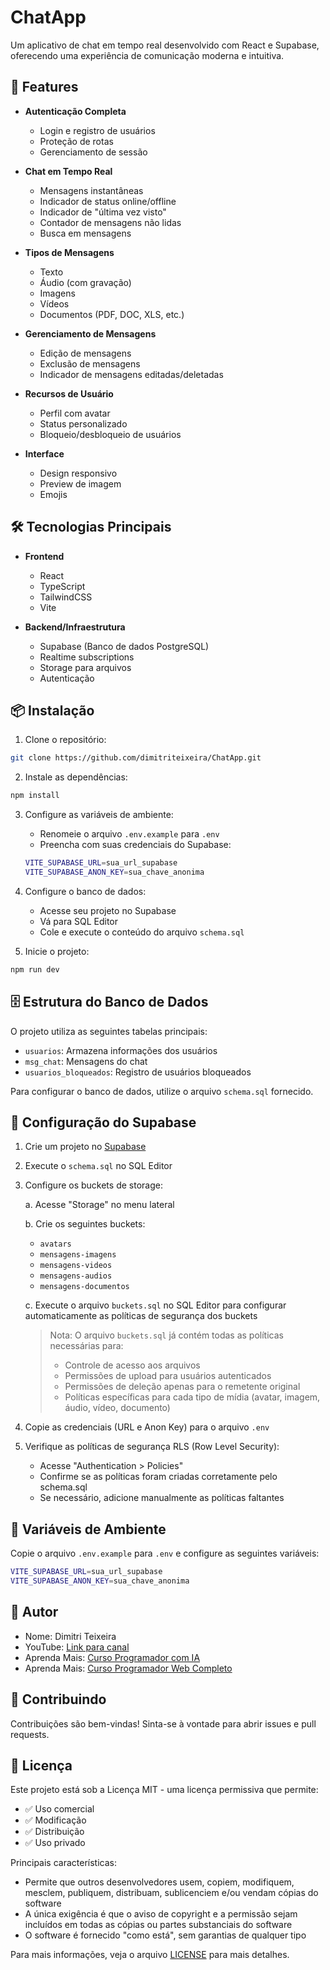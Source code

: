 # ChatApp

Um aplicativo de chat em tempo real desenvolvido com React e Supabase, oferecendo uma experiência de comunicação moderna e intuitiva.

## 🚀 Features

- **Autenticação Completa**

  - Login e registro de usuários
  - Proteção de rotas
  - Gerenciamento de sessão

- **Chat em Tempo Real**

  - Mensagens instantâneas
  - Indicador de status online/offline
  - Indicador de "última vez visto"
  - Contador de mensagens não lidas
  - Busca em mensagens

- **Tipos de Mensagens**

  - Texto
  - Áudio (com gravação)
  - Imagens
  - Vídeos
  - Documentos (PDF, DOC, XLS, etc.)

- **Gerenciamento de Mensagens**

  - Edição de mensagens
  - Exclusão de mensagens
  - Indicador de mensagens editadas/deletadas

- **Recursos de Usuário**

  - Perfil com avatar
  - Status personalizado
  - Bloqueio/desbloqueio de usuários

- **Interface**
  - Design responsivo
  - Preview de imagem
  - Emojis

## 🛠️ Tecnologias Principais

- **Frontend**

  - React
  - TypeScript
  - TailwindCSS
  - Vite

- **Backend/Infraestrutura**
  - Supabase (Banco de dados PostgreSQL)
  - Realtime subscriptions
  - Storage para arquivos
  - Autenticação

## 📦 Instalação

1. Clone o repositório:

```bash
git clone https://github.com/dimitriteixeira/ChatApp.git
```

2. Instale as dependências:

```bash
npm install
```

3. Configure as variáveis de ambiente:

   - Renomeie o arquivo `.env.example` para `.env`
   - Preencha com suas credenciais do Supabase:

   ```bash
   VITE_SUPABASE_URL=sua_url_supabase
   VITE_SUPABASE_ANON_KEY=sua_chave_anonima
   ```

4. Configure o banco de dados:

   - Acesse seu projeto no Supabase
   - Vá para SQL Editor
   - Cole e execute o conteúdo do arquivo `schema.sql`

5. Inicie o projeto:

```bash
npm run dev
```

## 🗄️ Estrutura do Banco de Dados

O projeto utiliza as seguintes tabelas principais:

- `usuarios`: Armazena informações dos usuários
- `msg_chat`: Mensagens do chat
- `usuarios_bloqueados`: Registro de usuários bloqueados

Para configurar o banco de dados, utilize o arquivo `schema.sql` fornecido.

## 🔧 Configuração do Supabase

1. Crie um projeto no [Supabase](https://supabase.com)

2. Execute o `schema.sql` no SQL Editor

3. Configure os buckets de storage:

   a. Acesse "Storage" no menu lateral

   b. Crie os seguintes buckets:

   - `avatars`
   - `mensagens-imagens`
   - `mensagens-videos`
   - `mensagens-audios`
   - `mensagens-documentos`

   c. Execute o arquivo `buckets.sql` no SQL Editor para configurar automaticamente as políticas de segurança dos buckets

   > Nota: O arquivo `buckets.sql` já contém todas as políticas necessárias para:
   >
   > - Controle de acesso aos arquivos
   > - Permissões de upload para usuários autenticados
   > - Permissões de deleção apenas para o remetente original
   > - Políticas específicas para cada tipo de mídia (avatar, imagem, áudio, vídeo, documento)

4. Copie as credenciais (URL e Anon Key) para o arquivo `.env`

5. Verifique as políticas de segurança RLS (Row Level Security):
   - Acesse "Authentication > Policies"
   - Confirme se as políticas foram criadas corretamente pelo schema.sql
   - Se necessário, adicione manualmente as políticas faltantes

## 📝 Variáveis de Ambiente

Copie o arquivo `.env.example` para `.env` e configure as seguintes variáveis:

```bash
VITE_SUPABASE_URL=sua_url_supabase
VITE_SUPABASE_ANON_KEY=sua_chave_anonima
```

## 👤 Autor

- Nome: Dimitri Teixeira
- YouTube: [Link para canal](https://youtube.com/@programacaoweb)
- Aprenda Mais: [Curso Programador com IA](https://curso-ia.programacaoweb.com.br)
- Aprenda Mais: [Curso Programador Web Completo](https://curso.programacaoweb.com.br)

## 🤝 Contribuindo

Contribuições são bem-vindas! Sinta-se à vontade para abrir issues e pull requests.

## 📄 Licença

Este projeto está sob a Licença MIT - uma licença permissiva que permite:

- ✅ Uso comercial
- ✅ Modificação
- ✅ Distribuição
- ✅ Uso privado

Principais características:

- Permite que outros desenvolvedores usem, copiem, modifiquem, mesclem, publiquem, distribuam, sublicenciem e/ou vendam cópias do software
- A única exigência é que o aviso de copyright e a permissão sejam incluídos em todas as cópias ou partes substanciais do software
- O software é fornecido "como está", sem garantias de qualquer tipo

Para mais informações, veja o arquivo [LICENSE](LICENSE) para mais detalhes.
